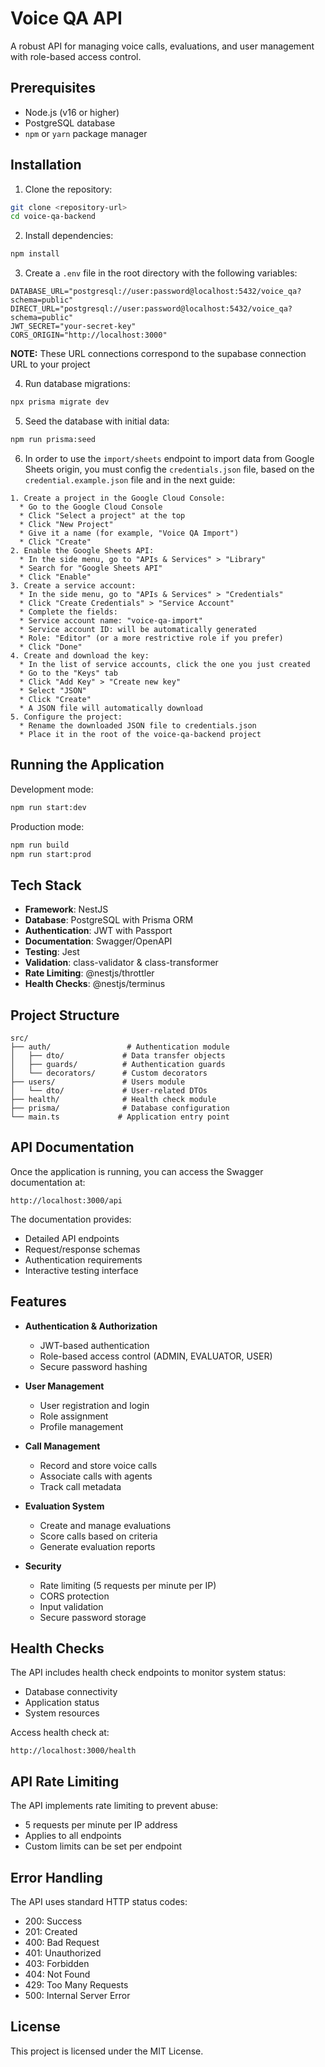 # Voice QA API

A robust API for managing voice calls, evaluations, and user management with role-based access control.



## Prerequisites

- Node.js (v16 or higher)
- PostgreSQL database
- `npm` or `yarn` package manager


## Installation
1. Clone the repository:
```bash
git clone <repository-url>
cd voice-qa-backend
```

2. Install dependencies:
```bash
npm install
```

3. Create a `.env` file in the root directory with the following variables:
```env
DATABASE_URL="postgresql://user:password@localhost:5432/voice_qa?schema=public"
DIRECT_URL="postgresql://user:password@localhost:5432/voice_qa?schema=public"
JWT_SECRET="your-secret-key"
CORS_ORIGIN="http://localhost:3000"
```
**NOTE:** These URL connections correspond to the supabase connection URL to your project

4. Run database migrations:
```bash
npx prisma migrate dev
```

5. Seed the database with initial data:
```bash
npm run prisma:seed
```

6. In order to use the `import/sheets` endpoint to import data from Google Sheets origin, you must config the `credentials.json` file, based on the `credential.example.json` file and in the next guide:
```
1. Create a project in the Google Cloud Console:
  * Go to the Google Cloud Console
  * Click "Select a project" at the top
  * Click "New Project"
  * Give it a name (for example, "Voice QA Import")
  * Click "Create"
2. Enable the Google Sheets API:
  * In the side menu, go to "APIs & Services" > "Library"
  * Search for "Google Sheets API"
  * Click "Enable"
3. Create a service account:
  * In the side menu, go to "APIs & Services" > "Credentials"
  * Click "Create Credentials" > "Service Account"
  * Complete the fields:
  * Service account name: "voice-qa-import"
  * Service account ID: will be automatically generated
  * Role: "Editor" (or a more restrictive role if you prefer)
  * Click "Done"
4. Create and download the key:
  * In the list of service accounts, click the one you just created
  * Go to the "Keys" tab
  * Click "Add Key" > "Create new key"
  * Select "JSON"
  * Click "Create"
  * A JSON file will automatically download
5. Configure the project:
  * Rename the downloaded JSON file to credentials.json
  * Place it in the root of the voice-qa-backend project
```

## Running the Application

Development mode:
```bash
npm run start:dev
```

Production mode:
```bash
npm run build
npm run start:prod
```


## Tech Stack

- **Framework**: NestJS
- **Database**: PostgreSQL with Prisma ORM
- **Authentication**: JWT with Passport
- **Documentation**: Swagger/OpenAPI
- **Testing**: Jest
- **Validation**: class-validator & class-transformer
- **Rate Limiting**: @nestjs/throttler
- **Health Checks**: @nestjs/terminus

## Project Structure

```
src/
├── auth/                 # Authentication module
│   ├── dto/             # Data transfer objects
│   ├── guards/          # Authentication guards
│   └── decorators/      # Custom decorators
├── users/               # Users module
│   └── dto/             # User-related DTOs
├── health/              # Health check module
├── prisma/              # Database configuration
└── main.ts             # Application entry point
```

## API Documentation

Once the application is running, you can access the Swagger documentation at:
```
http://localhost:3000/api
```

The documentation provides:
- Detailed API endpoints
- Request/response schemas
- Authentication requirements
- Interactive testing interface

## Features

- **Authentication & Authorization**
  - JWT-based authentication
  - Role-based access control (ADMIN, EVALUATOR, USER)
  - Secure password hashing

- **User Management**
  - User registration and login
  - Role assignment
  - Profile management

- **Call Management**
  - Record and store voice calls
  - Associate calls with agents
  - Track call metadata

- **Evaluation System**
  - Create and manage evaluations
  - Score calls based on criteria
  - Generate evaluation reports

- **Security**
  - Rate limiting (5 requests per minute per IP)
  - CORS protection
  - Input validation
  - Secure password storage

## Health Checks

The API includes health check endpoints to monitor system status:
- Database connectivity
- Application status
- System resources

Access health check at:
```
http://localhost:3000/health
```

## API Rate Limiting

The API implements rate limiting to prevent abuse:
- 5 requests per minute per IP address
- Applies to all endpoints
- Custom limits can be set per endpoint

## Error Handling

The API uses standard HTTP status codes:
- 200: Success
- 201: Created
- 400: Bad Request
- 401: Unauthorized
- 403: Forbidden
- 404: Not Found
- 429: Too Many Requests
- 500: Internal Server Error

## License

This project is licensed under the MIT License.
